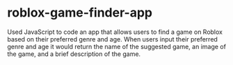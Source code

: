 # roblox-game-finder-app
Used JavaScript to code an app that allows users to find a game on Roblox based on their preferred genre and age. When users input their preferred genre and age it would return the name of the suggested game, an image of the game, and a brief description of the game. 
